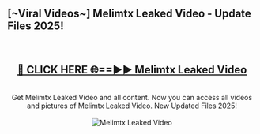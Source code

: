 <h2>[~Viral Videos~] Melimtx Leaked Video - Update Files 2025!</h2>
<br>
<div align="center">
<h2><a href="https://betterlinks.top/A2PfLJ" rel="nofollow">🔴 CLICK HERE 🌐==►► Melimtx Leaked Video</a></h2>
<br>
Get Melimtx Leaked Video and all content. Now you can access all videos and pictures of Melimtx Leaked Video. New Updated Files 2025!
<br>
<br>
<a href="https://betterlinks.top/A2PfLJ" rel="nofollow" data-target="animated-image.originalLink"><img src="https://i.ibb.co.com/WyWwxjT/player-gif2.gif" alt="Melimtx Leaked Video" style="max-width: 100%; display: inline-block;" data-target="animated-image.originalImage"></a>
</div>
<br>
